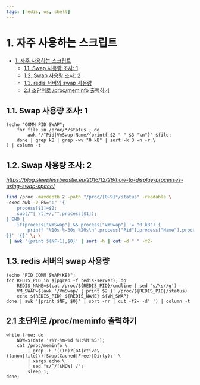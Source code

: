 ```yaml
---
tags: [redis, os, shell]
---
```


# 1. 자주 사용하는 스크립트

<!-- TOC -->

- [1. 자주 사용하는 스크립트](#1-자주-사용하는-스크립트)
  - [1.1. Swap 사용량 조사: 1](#11-swap-사용량-조사-1)
  - [1.2. Swap 사용량 조사: 2](#12-swap-사용량-조사-2)
  - [1.3. redis 서버의 swap 사용량](#13-redis-서버의-swap-사용량)
  - [2.1 초단위로 /proc/meminfo 출력하기](#21-초단위로-procmeminfo-출력하기)

<!-- /TOC -->

## 1.1. Swap 사용량 조사: 1
```
(echo "COMM PID SWAP"; 
    for file in /proc/*/status ; do 
        awk '/^Pid|VmSwap|Name/{printf $2 " " $3 "\n"}' $file; 
    done | grep kB | grep -wv "0 kB" | sort -k 3 -n -r \
) | column -t
```

## 1.2. Swap 사용량 조사: 2
*https://blog.sleeplessbeastie.eu/2016/12/26/how-to-display-processes-using-swap-space/*
```bash
find /proc -maxdepth 2 -path "/proc/[0-9]*/status" -readable \
-exec awk -v FS=":" '{
    process[$1]=$2;
    sub(/^[ \t]+/,"",process[$1]);
} END {
    if(process["VmSwap"] && process["VmSwap"] != "0 kB") {
        printf "%10s %-30s %20s\n",process["Pid"],process["Name"],process["VmSwap"]
}}' '{}' \; \
 | awk '{print $(NF-1),$0}' | sort -h | cut -d " " -f2-
```

## 1.3. redis 서버의 swap 사용량
```
(echo "PID COMM SWAP(KB)";
for REDIS_PID in $(pgrep -f redis-server); do 
    REDIS_NAME=$(cat /proc/${REDIS_PID}/cmdline | sed 's/\s//g')
    VM_SWAP=$(awk '/VmSwap/ { print $2 }' /proc/${REDIS_PID}/status)
    echo ${REDIS_PID} ${REDIS_NAME} ${VM_SWAP}
done | awk '{print $NF, $0}' | sort -nr | cut -f2- -d' ') | column -t
```

## 2.1 초단위로 /proc/meminfo 출력하기
```
while true; do 
    NOW=$(date '+%Y-%m-%d %H:%M:%S'); 
    cat /proc/meminfo \
        | grep -E '((In)?[aA]ctive\((anon|file)\)|Swap(Cached|Free)|Dirty):' \
        | xargs echo \
        | sed "s/^/[$NOW] /";  
        sleep 1; 
done;
```